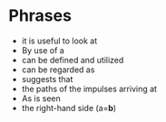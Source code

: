 # Phrases

- it is useful to look at
- By use of a
- can be defined and utilized
- can be regarded as
- suggests that
- the paths of the impulses arriving at
- As is seen
- the right-hand side (a=**b**)